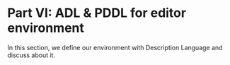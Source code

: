 # Part VI: ADL & PDDL for editor environment

In this section, we define our environment with Description Language and discuss about it.

